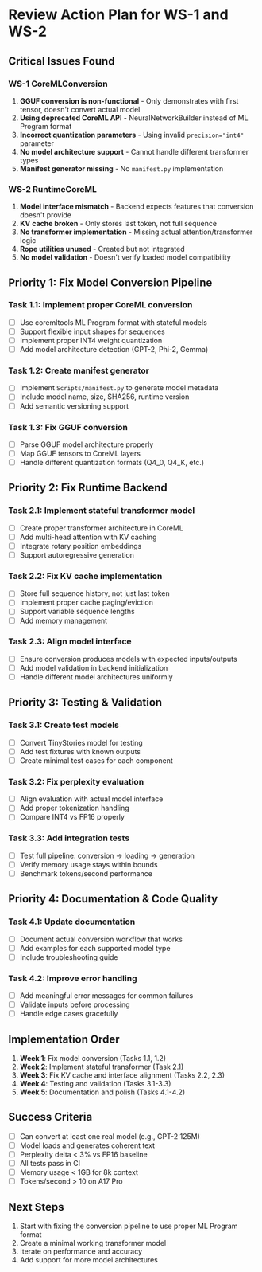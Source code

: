 # Review Action Plan for WS-1 and WS-2

## Critical Issues Found

### WS-1 CoreMLConversion
1. **GGUF conversion is non-functional** - Only demonstrates with first tensor, doesn't convert actual model
2. **Using deprecated CoreML API** - NeuralNetworkBuilder instead of ML Program format
3. **Incorrect quantization parameters** - Using invalid `precision="int4"` parameter
4. **No model architecture support** - Cannot handle different transformer types
5. **Manifest generator missing** - No `manifest.py` implementation

### WS-2 RuntimeCoreML  
1. **Model interface mismatch** - Backend expects features that conversion doesn't provide
2. **KV cache broken** - Only stores last token, not full sequence
3. **No transformer implementation** - Missing actual attention/transformer logic
4. **Rope utilities unused** - Created but not integrated
5. **No model validation** - Doesn't verify loaded model compatibility

## Priority 1: Fix Model Conversion Pipeline

### Task 1.1: Implement proper CoreML conversion
- [ ] Use coremltools ML Program format with stateful models
- [ ] Support flexible input shapes for sequences
- [ ] Implement proper INT4 weight quantization
- [ ] Add model architecture detection (GPT-2, Phi-2, Gemma)

### Task 1.2: Create manifest generator
- [ ] Implement `Scripts/manifest.py` to generate model metadata
- [ ] Include model name, size, SHA256, runtime version
- [ ] Add semantic versioning support

### Task 1.3: Fix GGUF conversion
- [ ] Parse GGUF model architecture properly
- [ ] Map GGUF tensors to CoreML layers
- [ ] Handle different quantization formats (Q4_0, Q4_K, etc.)

## Priority 2: Fix Runtime Backend

### Task 2.1: Implement stateful transformer model
- [ ] Create proper transformer architecture in CoreML
- [ ] Add multi-head attention with KV caching
- [ ] Integrate rotary position embeddings
- [ ] Support autoregressive generation

### Task 2.2: Fix KV cache implementation
- [ ] Store full sequence history, not just last token
- [ ] Implement proper cache paging/eviction
- [ ] Support variable sequence lengths
- [ ] Add memory management

### Task 2.3: Align model interface
- [ ] Ensure conversion produces models with expected inputs/outputs
- [ ] Add model validation in backend initialization
- [ ] Handle different model architectures uniformly

## Priority 3: Testing & Validation

### Task 3.1: Create test models
- [ ] Convert TinyStories model for testing
- [ ] Add test fixtures with known outputs
- [ ] Create minimal test cases for each component

### Task 3.2: Fix perplexity evaluation
- [ ] Align evaluation with actual model interface
- [ ] Add proper tokenization handling
- [ ] Compare INT4 vs FP16 properly

### Task 3.3: Add integration tests
- [ ] Test full pipeline: conversion → loading → generation
- [ ] Verify memory usage stays within bounds
- [ ] Benchmark tokens/second performance

## Priority 4: Documentation & Code Quality

### Task 4.1: Update documentation
- [ ] Document actual conversion workflow that works
- [ ] Add examples for each supported model type
- [ ] Include troubleshooting guide

### Task 4.2: Improve error handling
- [ ] Add meaningful error messages for common failures
- [ ] Validate inputs before processing
- [ ] Handle edge cases gracefully

## Implementation Order

1. **Week 1**: Fix model conversion (Tasks 1.1, 1.2)
2. **Week 2**: Implement stateful transformer (Task 2.1)  
3. **Week 3**: Fix KV cache and interface alignment (Tasks 2.2, 2.3)
4. **Week 4**: Testing and validation (Tasks 3.1-3.3)
5. **Week 5**: Documentation and polish (Tasks 4.1-4.2)

## Success Criteria

- [ ] Can convert at least one real model (e.g., GPT-2 125M)
- [ ] Model loads and generates coherent text
- [ ] Perplexity delta < 3% vs FP16 baseline
- [ ] All tests pass in CI
- [ ] Memory usage < 1GB for 8k context
- [ ] Tokens/second > 10 on A17 Pro

## Next Steps

1. Start with fixing the conversion pipeline to use proper ML Program format
2. Create a minimal working transformer model
3. Iterate on performance and accuracy
4. Add support for more model architectures